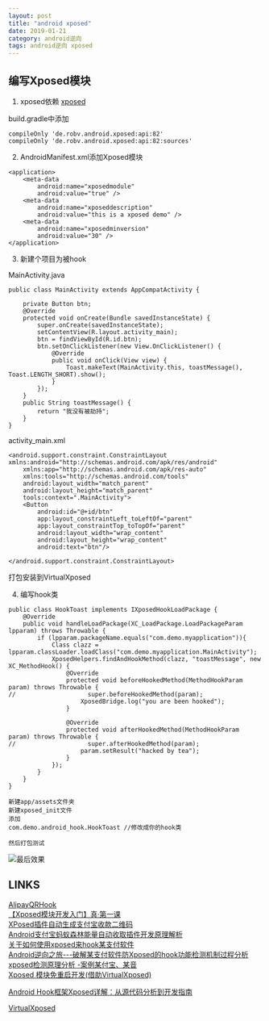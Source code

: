 ```yaml
---
layout: post
title: "android xposed"
date: 2019-01-21
category: android逆向
tags: android逆向 xposed
---
```


## 编写Xposed模块

1. xposed依赖
[xposed](https://jcenter.bintray.com/de/robv/android/xposed/api/)  

build.gradle中添加  

```
compileOnly 'de.robv.android.xposed:api:82'
compileOnly 'de.robv.android.xposed:api:82:sources'
```

2. AndroidManifest.xml添加Xposed模块

```
<application>
	<meta-data
        android:name="xposedmodule"
        android:value="true" />
    <meta-data
        android:name="xposeddescription"
        android:value="this is a xposed demo" />
    <meta-data
        android:name="xposedminversion"
        android:value="30" />
</application>
```

3. 新建个项目为被hook

MainActivity.java  
```
public class MainActivity extends AppCompatActivity {

    private Button btn;
    @Override
    protected void onCreate(Bundle savedInstanceState) {
        super.onCreate(savedInstanceState);
        setContentView(R.layout.activity_main);
        btn = findViewById(R.id.btn);
        btn.setOnClickListener(new View.OnClickListener() {
            @Override
            public void onClick(View view) {
                Toast.makeText(MainActivity.this, toastMessage(), Toast.LENGTH_SHORT).show();
            }
        });
    }
    public String toastMessage() {
        return "我没有被劫持";
    }
}
```
activity_main.xml  

```
<android.support.constraint.ConstraintLayout xmlns:android="http://schemas.android.com/apk/res/android"
    xmlns:app="http://schemas.android.com/apk/res-auto"
    xmlns:tools="http://schemas.android.com/tools"
    android:layout_width="match_parent"
    android:layout_height="match_parent"
    tools:context=".MainActivity">
    <Button
        android:id="@+id/btn"
        app:layout_constraintLeft_toLeftOf="parent"
        app:layout_constraintTop_toTopOf="parent"
        android:layout_width="wrap_content"
        android:layout_height="wrap_content"
        android:text="btn"/>

</android.support.constraint.ConstraintLayout>

```
打包安装到VirtualXposed  

4. 编写hook类 

```
public class HookToast implements IXposedHookLoadPackage {
    @Override
    public void handleLoadPackage(XC_LoadPackage.LoadPackageParam lpparam) throws Throwable {
        if (lpparam.packageName.equals("com.demo.myapplication")){
            Class clazz = lpparam.classLoader.loadClass("com.demo.myapplication.MainActivity");
            XposedHelpers.findAndHookMethod(clazz, "toastMessage", new XC_MethodHook() {
                @Override
                protected void beforeHookedMethod(MethodHookParam param) throws Throwable {
//                    super.beforeHookedMethod(param);
                    XposedBridge.log("you are been hooked");
                }

                @Override
                protected void afterHookedMethod(MethodHookParam param) throws Throwable {
//                    super.afterHookedMethod(param);
                    param.setResult("hacked by tea");
                }
            });
        }
    }
}
```

	新建app/assets文件夹
	新建xposed_init文件
	添加
	com.demo.android_hook.HookToast //修改成你的hook类

	然后打包测试

![最后效果]({{site.img_link}}/27/01.jpg)  

## LINKS

[AlipayQRHook](https://github.com/wayu002/AlipayQRHook)  
[【Xposed模块开发入门】真·第一课](https://www.52pojie.cn/thread-688466-1-1.html)  
[XPosed插件自动生成支付宝收款二维码](https://www.52pojie.cn/thread-821871-1-1.html)  
[Android支付宝蚂蚁森林能量自动收取插件开发原理解析](https://www.52pojie.cn/forum.php?mod=viewthread&tid=794312&extra=page%3D1%26filter%3Ddigest%26digest%3D1)  
[关于如何使用xposed来hook某支付软件](https://blog.csdn.net/ryan168/article/details/82462821)  
[Android逆向之旅---破解某支付软件防Xposed的hook功能检测机制过程分析](https://blog.csdn.net/jiangwei0910410003/article/details/80037971)  
[xposed检测原理分析 -案例某付宝、某音](https://blog.csdn.net/ly_xiamu/article/details/81940896)  
[Xposed 模块免重启开发(借助VirtualXposed)](https://www.jianshu.com/p/938e8c4c00df)  

[Android Hook框架Xposed详解：从源代码分析到开发指南](https://blog.csdn.net/zhangmiaoping23/article/details/53365780)  

[VirtualXposed](https://blog.csdn.net/zhangmiaoping23/article/details/80432276)  
